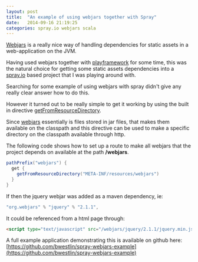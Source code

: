 ```yaml
---
layout: post
title:  "An example of using webjars together with Spray"
date:   2014-09-16 21:19:25
categories: spray.io webjars scala
---
```

[Webjars] is a really nice way of handling dependencies for static assets in a 
web-application on the JVM.

Having used webjars together with [playframework] for some time, this was the
natural choice for getting some static assets dependencies into a [spray.io] based project that
I was playing around with.

Searching for some example of using webjars with spray didn't give any really clear answer how to do this.

However it turned out to be really simple to get it working by using the built in directive
[getFromResourceDirectory].

Since [webjars] essentially is files stored in jar files, that makes them available on the classpath and
this directive can be used to make a specific directory on the classpath available through http.

The following code shows how to set up a route to make all webjars that the project depends on
available at the path **/webjars**.

```scala
pathPrefix("webjars") {
  get {
    getFromResourceDirectory("META-INF/resources/webjars")
  }
}
```

If then the jquery webjar was added as a maven dependency, ie:

 ```scala
 "org.webjars" % "jquery" % "2.1.1",
 ```
 
 It could be referenced from a html page through:

 ```html
 <script type="text/javascript" src="/webjars/jquery/2.1.1/jquery.min.js"></script>
 ```

A full example application demonstrating this is available on github here: [https://github.com/bwestlin/spray-webjars-example](https://github.com/bwestlin/spray-webjars-example)


[webjars]:                  http://www.webjars.org
[playframework]:            https://www.playframework.com/
[spray.io]:                 http://www.spray.io/
[getFromResourceDirectory]: http://spray.io/documentation/1.2.1/spray-routing/file-and-resource-directives/getFromResourceDirectory/#getfromresourcedirectory